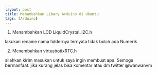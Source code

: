 ```yaml
---
layout: post
title: Menambahkan Libary Arduino di Ubuntu
tags: [Arduino]
---
```


1. Menambahkan LCD LiquidCrystal_I2C.h
<script src="https://gist.github.com/wanwanvm/360709c782a92ee965af0bea2e169cc9.js"></script>
lakukan rename nama foldernya ternyata tidak bolah ada Numerik

2. Menambahkan virtuabotixRTC.h 
<script src="https://gist.github.com/wanwanvm/dc23d0cf2ee5f44e60d2c36a4ce2ec21.js"></script>

silahkan kirim masukan untuk saya ingin membuat apa. Semoga bermanfaat.
jika kurang jelas bisa komentar atau dm twitter @wanwanvm
